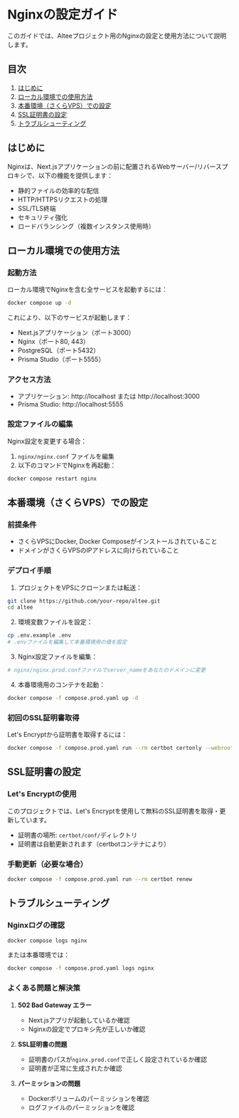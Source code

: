 # Nginxの設定ガイド

このガイドでは、Alteeプロジェクト用のNginxの設定と使用方法について説明します。

## 目次

1. [はじめに](#はじめに)
2. [ローカル環境での使用方法](#ローカル環境での使用方法)
3. [本番環境（さくらVPS）での設定](#本番環境さくらvpsでの設定)
4. [SSL証明書の設定](#ssl証明書の設定)
5. [トラブルシューティング](#トラブルシューティング)

## はじめに

Nginxは、Next.jsアプリケーションの前に配置されるWebサーバー/リバースプロキシで、以下の機能を提供します：

- 静的ファイルの効率的な配信
- HTTP/HTTPSリクエストの処理
- SSL/TLS終端
- セキュリティ強化
- ロードバランシング（複数インスタンス使用時）

## ローカル環境での使用方法

### 起動方法

ローカル環境でNginxを含む全サービスを起動するには：

```bash
docker compose up -d
```

これにより、以下のサービスが起動します：
- Next.jsアプリケーション（ポート3000）
- Nginx（ポート80, 443）
- PostgreSQL（ポート5432）
- Prisma Studio（ポート5555）

### アクセス方法

- アプリケーション: http://localhost または http://localhost:3000
- Prisma Studio: http://localhost:5555

### 設定ファイルの編集

Nginx設定を変更する場合：

1. `nginx/nginx.conf` ファイルを編集
2. 以下のコマンドでNginxを再起動：

```bash
docker compose restart nginx
```

## 本番環境（さくらVPS）での設定

### 前提条件

- さくらVPSにDocker, Docker Composeがインストールされていること
- ドメインがさくらVPSのIPアドレスに向けられていること

### デプロイ手順

1. プロジェクトをVPSにクローンまたは転送：

```bash
git clone https://github.com/your-repo/altee.git
cd altee
```

2. 環境変数ファイルを設定：

```bash
cp .env.example .env
# .envファイルを編集して本番環境用の値を設定
```

3. Nginx設定ファイルを編集：

```bash
# nginx/nginx.prod.confファイルでserver_nameをあなたのドメインに変更
```

4. 本番環境用のコンテナを起動：

```bash
docker compose -f compose.prod.yaml up -d
```

### 初回のSSL証明書取得

Let's Encryptから証明書を取得するには：

```bash
docker compose -f compose.prod.yaml run --rm certbot certonly --webroot --webroot-path=/var/www/certbot --email yourname@example.com -d example.com -d www.example.com --agree-tos
```

## SSL証明書の設定

### Let's Encryptの使用

このプロジェクトでは、Let's Encryptを使用して無料のSSL証明書を取得・更新しています。

- 証明書の場所: `certbot/conf/`ディレクトリ
- 証明書は自動更新されます（certbotコンテナにより）

### 手動更新（必要な場合）

```bash
docker compose -f compose.prod.yaml run --rm certbot renew
```

## トラブルシューティング

### Nginxログの確認

```bash
docker compose logs nginx
```

または本番環境では：

```bash
docker compose -f compose.prod.yaml logs nginx
```

### よくある問題と解決策

1. **502 Bad Gateway エラー**
   - Next.jsアプリが起動しているか確認
   - Nginxの設定でプロキシ先が正しいか確認

2. **SSL証明書の問題**
   - 証明書のパスが`nginx.prod.conf`で正しく設定されているか確認
   - 証明書が正常に生成されたか確認
   
3. **パーミッションの問題**
   - Dockerボリュームのパーミッションを確認
   - ログファイルのパーミッションを確認
